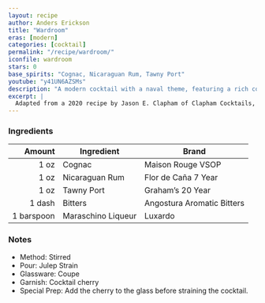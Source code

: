 ```yaml
---
layout: recipe
author: Anders Erickson
title: "Wardroom"
eras: [modern]
categories: [cocktail]
permalink: "/recipe/wardroom/"
iconfile: wardroom
stars: 0
base_spirits: "Cognac, Nicaraguan Rum, Tawny Port"
youtube: "y41UN6AZSMs"
description: "A modern cocktail with a naval theme, featuring a rich combination of port, cognac, and dark rum."
excerpt: |
  Adapted from a 2020 recipe by Jason E. Clapham of Clapham Cocktails, Oxford, England. Jason says, "The Wardroom features port, cognac, and rum, the three favourite libations of the British Naval officer."
---
```


### Ingredients

|     Amount | Ingredient         | Brand                      |
| ---------: | ------------------ | -------------------------- |
|       1 oz | Cognac             | Maison Rouge VSOP          |
|       1 oz | Nicaraguan Rum     | Flor de Caña 7 Year        |
|       1 oz | Tawny Port         | Graham’s 20 Year           |
|     1 dash | Bitters            | Angostura Aromatic Bitters |
| 1 barspoon | Maraschino Liqueur | Luxardo                    |

### Notes

- Method: Stirred
- Pour: Julep Strain
- Glassware: Coupe
- Garnish: Cocktail cherry
- Special Prep: Add the cherry to the glass before straining the cocktail.
